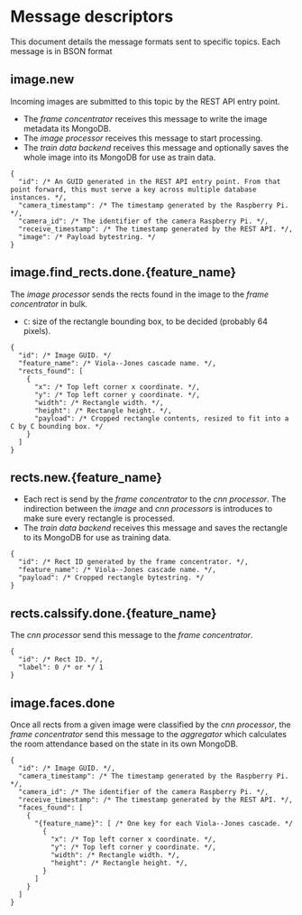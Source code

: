Message descriptors
===================

This document details the message formats sent to specific topics. Each message is in BSON format

image.new
---------

Incoming images are submitted to this topic by the REST API entry point.

* The *frame concentrator* receives this message to write the image metadata its MongoDB.
* The *image processor* receives this message to start processing.
* The *train data backend* receives this message and optionally saves the whole image into its MongoDB for use as train data.

```{javascript}
{
  "id": /* An GUID generated in the REST API entry point. From that point forward, this must serve a key across multiple database instances. */,
  "camera_timestamp": /* The timestamp generated by the Raspberry Pi. */,
  "camera_id": /* The identifier of the camera Raspberry Pi. */,
  "receive_timestamp": /* The timestamp generated by the REST API. */,
  "image": /* Payload bytestring. */
}
```

image.find_rects.done.{feature_name}
-------------------------------

The *image processor* sends the rects found in the image to the *frame concentrator* in bulk.

* `C`: size of the rectangle bounding box, to be decided (probably 64 pixels).

```{javascript}
{
  "id": /* Image GUID. */
  "feature_name": /* Viola--Jones cascade name. */,
  "rects_found": [
    {
      "x": /* Top left corner x coordinate. */,
      "y": /* Top left corner y coordinate. */,
      "width": /* Rectangle width. */,
      "height": /* Rectangle height. */,
      "payload": /* Cropped rectangle contents, resized to fit into a C by C bounding box. */
    }
  ]
}
```

rects.new.{feature_name}
------------------------

* Each rect is send by the *frame concentrator* to the *cnn processor*. The indirection between the *image* and *cnn processors* is introduces to make sure every rectangle is processed.
* The *train data backend* receives this message and saves the rectangle to its MongoDB for use as training data.

```{javascript}
{
  "id": /* Rect ID generated by the frame concentrator. */,
  "feature_name": /* Viola--Jones cascade name. */,
  "payload": /* Cropped rectangle bytestring. */
}
```

rects.calssify.done.{feature_name}
----------------------------------

The *cnn processor* send this message to the *frame concentrator*.

```{javascript}
{
  "id": /* Rect ID. */,
  "label": 0 /* or */ 1
}
```

image.faces.done
----------------

Once all rects from a given image were classified by the *cnn processor*, the *frame concentrator* send this message to the *aggregator* which calculates the room attendance based on the state in its own MongoDB.

```{javascript}
{
  "id": /* Image GUID. */,
  "camera_timestamp": /* The timestamp generated by the Raspberry Pi. */,
  "camera_id": /* The identifier of the camera Raspberry Pi. */,
  "receive_timestamp": /* The timestamp generated by the REST API. */,
  "faces_found": [
    {
      "{feature_name}": [ /* One key for each Viola--Jones cascade. */
        {
          "x": /* Top left corner x coordinate. */,
          "y": /* Top left corner y coordinate. */,
          "width": /* Rectangle width. */,
          "height": /* Rectangle height. */,
        }
      ]
    }
  ]
}
```
